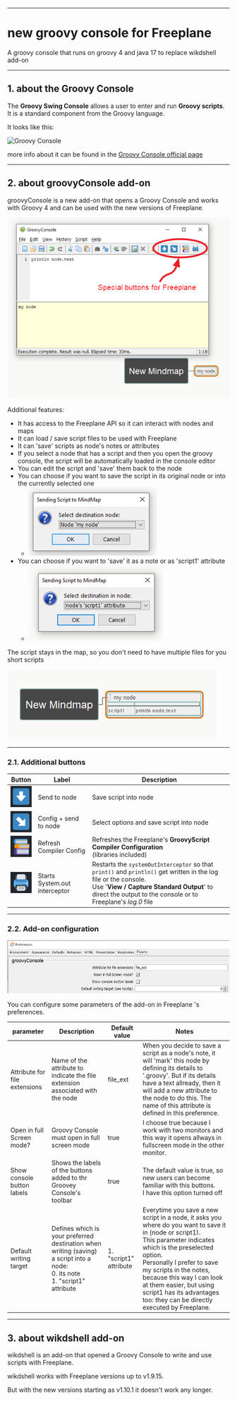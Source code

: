 -----

# new groovy console for Freeplane

A groovy console that runs on groovy 4 and java 17 to replace wikdshell add-on

-----

## 1. about the Groovy Console

The **Groovy Swing Console** allows a user to enter and run **Groovy scripts**.
It is a standard component from the Groovy language.

It looks like this:

![Groovy Console](https://docs.groovy-lang.org/latest/html/documentation/assets/img/GroovyConsole.png)

more info about it can be found in the [Groovy Console official page](https://docs.groovy-lang.org/latest/html/documentation/groovy-console.html)

-----

## 2. about groovyConsole add-on

groovyConsole is a new add-on that opens a Groovy Console and works with Groovy 4 and can be used with the new versions of Freeplane.

![groovyConsole_001.png](https://github.com/EdoFro/Freeplane_groovyConsole/blob/main/resources/groovyConsole_001.png)

Additional features:

* It has access to the Freeplane API so it can interact with nodes and maps
* It can load / save script files to be used with Freeplane
* It can 'save' scripts as node's notes or attributes
* If you select a node that has a script and then you open the groovy console, the script will be automatically loaded in the console editor
* You can edit the script and 'save' them back to the node
* You can choose if you want to save the script in its original node or into the currently selected one
   * ![groovyConsole_002.png](https://github.com/EdoFro/Freeplane_groovyConsole/blob/main/resources/groovyConsole_002.png)
* You can choose if you want to 'save' it as a note or as 'script1' attribute
   * ![groovyConsole_003.png](https://github.com/EdoFro/Freeplane_groovyConsole/blob/main/resources/groovyConsole_003.png)

The script stays in the map, so you don't need to have multiple files for you short scripts

![groovyConsole_004.png](https://github.com/EdoFro/Freeplane_groovyConsole/blob/main/resources/groovyConsole_004.png)

-----

### 2.1. Additional buttons

|Button|Label|Description|
|----|----|----|
|![groovyConsole_005.png](https://github.com/EdoFro/Freeplane_groovyConsole/blob/main/resources/groovyConsole_005.png)|Send to node|Save script into node|
|![groovyConsole_006.png](https://github.com/EdoFro/Freeplane_groovyConsole/blob/main/resources/groovyConsole_006.png)|Config + send to node|Select options and save script into node|
|![groovyConsole_007.png](https://github.com/EdoFro/Freeplane_groovyConsole/blob/main/resources/groovyConsole_007.png)|Refresh Compiler Config|Refreshes the Freeplane's **GroovyScript Compiler Configuration**<br>(libraries included)|
|![groovyConsole_008.png](https://github.com/EdoFro/Freeplane_groovyConsole/blob/main/resources/groovyConsole_008.png)|Starts System.out interceptor|Restarts the ```systemOutInterceptor``` so that ```print()``` and ```println()``` get written in the log file or the console.<br>Use '**View / Capture Standard Output**' to direct the output to the console or to Freeplane's *log.0* file|

-----

### 2.2. Add-on configuration

![groovyConsole_009.png](https://github.com/EdoFro/Freeplane_groovyConsole/blob/main/resources/groovyConsole_009.png)

You can configure some parameters of the add-on in Freeplane 's preferences.

|parameter|Description|Default value|Notes|
|----|----|----|----|
|Attribute for file extensions|Name of the attribute to indicate the file extension associated with the node|file_ext|When you decide to save a script as a node's note, it will 'mark' this node by defining its details to '.groovy'. But if its details have a text allready, then it will add a new attribute to the node to do this. The name of this attribute is defined in this preference.|
|Open in full Screen mode?|Groovy Console must open in full screen mode|true|I choose true because I work with two monitors and this way it opens allways in fullscreen mode in the other monitor.|
|Show console button labels|Shows the labels of the buttons added to thr Groovey Console's toolbar|true|The default value is true, so new users can become familiar with this buttons.<br>I have this option turned off|
|Default writing target|Defines which is your preferred destination when writing (saving) a script into a node:<br>  0. its note<br>  1. "script1" attribute|1. "script1" attribute|Everytime you save a new script in a node, it asks you where do you want to save it in (node or script1).<br>This parameter indicates which is the preselected option.<br>Personally I prefer to save my scripts in the notes, because this way I can look at them easier, but using script1 has its advantages too: they can be directly executed by Freeplane.|

-----

## 3. about wikdshell add-on

wikdshell is an add-on that opened a Groovy Console to write and use scripts with Freeplane.

wikdshell works with Freeplane versions up to v1.9.15.

But with the new versions starting as v1.10.1 it doesn't work any longer.

